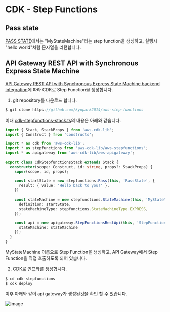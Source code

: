 # CDK - Step Functions

## Pass state

[PASS STATE](https://github.com/kyopark2014/aws-step-functions/blob/main/cdk-stepfunctions/pass-state.md)에서는 "MyStateMachine"라는 step function을 생성하고, 실행시 "hello world"처럼 문자열을 리턴합니다. 


## API Gateway REST API with Synchronous Express State Machine

[API Gateway REST API with Synchronous Express State Machine backend integration](https://catalog.workshops.aws/stepfunctions/en-US/module-9/step-4#use-aws-cdk-to-create-an-api-gateway-rest-api-with-synchronous-express-state-machine-backend-integration)에 따라 CDK로 Step Function을 생성합니다.

1) git repository를 다운로드 합니다.


```c
$ git clone https://github.com/kyopark2014/aws-step-functions
```

이대 [cdk-stepfunctions-stack.ts](https://github.com/kyopark2014/aws-step-functions/blob/main/cdk-stepfunctions/lib/cdk-stepfunctions-stack.ts)의 내용은 아래와 같습니다. 

```typescript
import { Stack, StackProps } from 'aws-cdk-lib';
import { Construct } from 'constructs';

import * as cdk from 'aws-cdk-lib';
import * as stepfunctions from 'aws-cdk-lib/aws-stepfunctions';
import * as apigateway from 'aws-cdk-lib/aws-apigateway';

export class CdkStepfunctionsStack extends Stack {
  constructor(scope: Construct, id: string, props?: StackProps) {
    super(scope, id, props);

    const startState = new stepfunctions.Pass(this, 'PassState', {
      result: { value: 'Hello back to you!' },
    })
    
    const stateMachine = new stepfunctions.StateMachine(this, 'MyStateMachine', {
      definition: startState,
      stateMachineType: stepfunctions.StateMachineType.EXPRESS,
    });

    const api = new apigateway.StepFunctionsRestApi(this, 'StepFunctionsRestApi', { 
      stateMachine: stateMachine 
    });
  }
}
```

MyStateMachine 이름으로 Step Function을 생성하고, API Gateway에서 Step Function을 직접 호출하도록 되어 있습니다. 


2) CDK로 인프라를 생성합니다. 

```c
$ cd cdk-stepfunctions
$ cdk deploy 
```

이후 아래와 같이 api gateway가 생성된것을 확인 할 수 있습니다. 


![image](https://user-images.githubusercontent.com/52392004/174426911-eaa7728c-3644-4418-b797-bbcfaf3e11dc.png)


